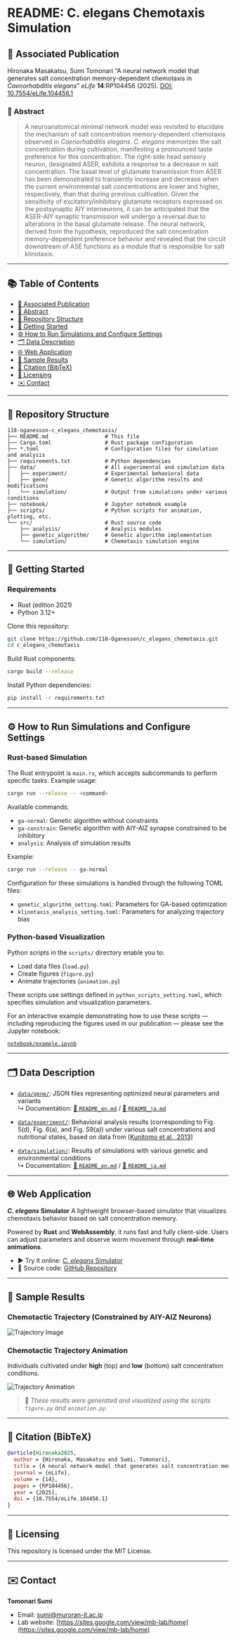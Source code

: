 # README: C. elegans Chemotaxis Simulation

## 🧪 Associated Publication

Hironaka Masakatsu, Sumi Tomonari “A neural network model that generates salt concentration memory-dependent chemotaxis in *Caenorhabditis elegans*” *eLife* **14**:RP104456 (2025).
[DOI: 10.7554/eLife.104456.1](https://doi.org/10.7554/eLife.104456.1)

### 🧠 Abstract

> A neuroanatomical minimal network model was revisited to elucidate the mechanism of salt concentration memory-dependent chemotaxis observed in *Caenorhabditis elegans*. *C. elegans* memorizes the salt concentration during cultivation, manifesting a pronounced taste preference for this concentration. The right-side head sensory neuron, designated ASER, exhibits a response to a decrease in salt concentration. The basal level of glutamate transmission from ASER has been demonstrated to transiently increase and decrease when the current environmental salt concentrations are lower and higher, respectively, than that during previous cultivation. Given the sensitivity of excitatory/inhibitory glutamate receptors expressed on the postsynaptic AIY interneurons, it can be anticipated that the ASER-AIY synaptic transmission will undergo a reversal due to alterations in the basal glutamate release. The neural network, derived from the hypothesis, reproduced the salt concentration memory-dependent preference behavior and revealed that the circuit downstream of ASE functions as a module that is responsible for salt klinotaxis.

---

## 📚 Table of Contents

* [🧪 Associated Publication](#associated-publication)
* [🧠 Abstract](#abstract)
* [📁 Repository Structure](#repository-structure)
* [🚀 Getting Started](#getting-started)
* [⚙️ How to Run Simulations and Configure Settings](#how-to-run-simulations-and-configure-settings)
* [🗂️ Data Description](#data-description)
* [🌐 Web Application](#web-application)
* [📸 Sample Results](#sample-results)
* [📖 Citation (BibTeX)](#citation-bibtex)
* [🪪 Licensing](#licensing)
* [✉️ Contact](#contact)

---

## 📁 Repository Structure

```text
118-oganesson-c_elegans_chemotaxis/
├── README.md                  # This file
├── Cargo.toml                 # Rust package configuration
├── *.toml                     # Configuration files for simulation and analysis
├── requirements.txt           # Python dependencies
├── data/                      # All experimental and simulation data
│   ├── experiment/            # Experimental behavioral data
│   ├── gene/                  # Genetic algorithm results and modifications
│   └── simulation/            # Output from simulations under various conditions
├── notebook/                  # Jupyter notebook example
├── scripts/                   # Python scripts for animation, plotting, etc.
└── src/                       # Rust source code
    ├── analysis/              # Analysis modules
    ├── genetic_algorithm/     # Genetic algorithm implementation
    └── simulation/            # Chemotaxis simulation engine
```

---

## 🚀 Getting Started

### Requirements

* Rust (edition 2021)
* Python 3.12+

Clone this repository:

```bash
git clone https://github.com/118-Oganesson/c_elegans_chemotaxis.git
cd c_elegans_chemotaxis
```

Build Rust components:

```bash
cargo build --release
```


Install Python dependencies:

```bash
pip install -r requirements.txt
```

---

## ⚙️ How to Run Simulations and Configure Settings

### Rust-based Simulation

The Rust entrypoint is `main.rs`, which accepts subcommands to perform specific tasks. Example usage:

```bash
cargo run --release -- <command>
```

Available commands:

* `ga-normal`: Genetic algorithm without constraints
* `ga-constrain`: Genetic algorithm with AIY-AIZ synapse constrained to be inhibitory
* `analysis`: Analysis of simulation results

Example:

```bash
cargo run --release -- ga-normal
```

Configuration for these simulations is handled through the following TOML files:

* `genetic_algorithm_setting.toml`: Parameters for GA-based optimization
* `klinotaxis_analysis_setting.toml`: Parameters for analyzing trajectory bias

### Python-based Visualization

Python scripts in the `scripts/` directory enable you to:

* Load data files (`load.py`)
* Create figures (`figure.py`)
* Animate trajectories (`animation.py`)

These scripts use settings defined in `python_scripts_setting.toml`, which specifies simulation and visualization parameters.

For an interactive example demonstrating how to use these scripts — including reproducing the figures used in our publication — please see the Jupyter notebook:

[`notebook/example.ipynb`](notebook/example.ipynb)

---

## 🗂️ Data Description

- [`data/gene/`](data/gene/): JSON files representing optimized neural parameters and variants  
  ↳ Documentation: [📄 `README_en.md`](data/gene/README_en.md) / [📄 `README_ja.md`](data/gene/README_ja.md)

- [`data/experiment/`](data/experiment/): Behavioral analysis results (corresponding to Fig. 5(d), Fig. 6(a), and Fig. S9(a)) under various salt concentrations and nutritional states, based on data from [(Kunitomo et al., 2013)](https://doi.org/10.1038/ncomms3210)

- [`data/simulation/`](data/simulation/): Results of simulations with various genetic and environmental conditions  
  ↳ Documentation: [📄 `README_en.md`](data/simulation/README_en.md) / [📄 `README_ja.md`](data/simulation/README_ja.md)


---

## 🌐 Web Application

***C. elegans* Simulator**
A lightweight browser-based simulator that visualizes chemotaxis behavior based on salt concentration memory.

Powered by **Rust** and **WebAssembly**, it runs fast and fully client-side. Users can adjust parameters and observe worm movement through **real-time animations**.

* ▶️ Try it online: [*C. elegans* Simulator](https://wormsim.streamlit.app/)
* 🧬 Source code: [GitHub Repository](https://github.com/118-Oganesson/WormSim)


---

## 📸 Sample Results

### Chemotactic Trajectory (Constrained by AIY-AIZ Neurons)

![Trajectory Image](./visualizations/image/Fig2/trajectory_with_constraining_AIY-AIZ_0.png)

### Chemotactic Trajectory Animation

Individuals cultivated under **high** (top) and **low** (bottom) salt concentration conditions.

![Trajectory Animation](./visualizations/video/high_and_low_salt_cultivation.gif)

> 📎 *These results were generated and visualized using the scripts `figure.py` and `animation.py`.*

---

## 📖 Citation (BibTeX)

```bibtex
@article{Hironaka2025,
  author = {Hironaka, Masakatsu and Sumi, Tomonari},
  title = {A neural network model that generates salt concentration memory-dependent chemotaxis in Caenorhabditis elegans},
  journal = {eLife},
  volume = {14},
  pages = {RP104456},
  year = {2025},
  doi = {10.7554/eLife.104456.1}
}
```

---

## 🪪 Licensing

This repository is licensed under the MIT License.

---

## ✉️ Contact

**Tomonari Sumi**

* Email: [sumi@muroran-it.ac.jp](mailto:sumi@muroran-it.ac.jp)
* Lab website: [https://sites.google.com/view/mb-lab/home](https://sites.google.com/view/mb-lab/home)




